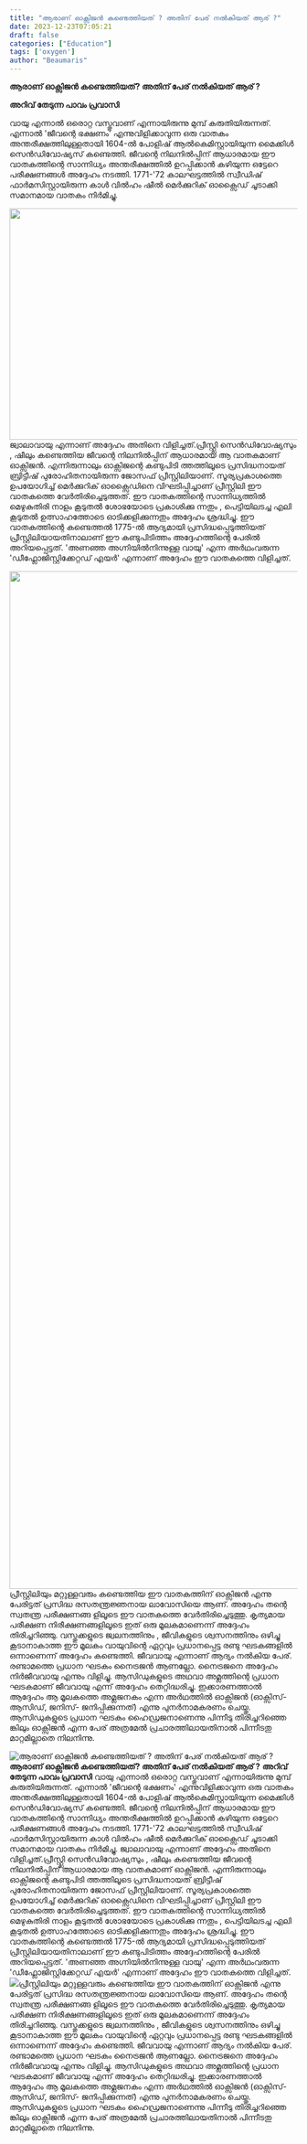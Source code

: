 ```yaml
---
title: "ആരാണ് ഓക്സിജൻ കണ്ടെത്തിയത് ? അതിന് പേര് നൽകിയത് ആര് ?"
date: 2023-12-23T07:05:21
draft: false
categories: ["Education"]
tags: ['oxygen']
author: "Beaumaris"
---
```


<strong>ആരാണ് ഓക്സിജൻ കണ്ടെത്തിയത്? അതിന് പേര് നൽകിയത് ആര് ?</strong>

<strong>അറിവ് തേടുന്ന പാവം പ്രവാസി</strong>

വായു എന്നാൽ ഒരൊറ്റ വസ്തുവാണ് എന്നായിരുന്നു മുമ്പ് കരുതിയിരുന്നത്. എന്നാൽ 'ജീവന്റെ ഭക്ഷണം' എന്നുവിളിക്കാവുന്ന ഒരു വാതകം അന്തരീക്ഷത്തിലുള്ളതായി 1604-ൽ പോളിഷ് ആൽകെമിസ്റ്റായിയുന്ന മൈക്കിൾ സെൻഡിവോഷ്യസ് കണ്ടെത്തി. ജീവന്റെ നിലനിൽപ്പിന് ആധാരമായ ഈ വാതകത്തിന്റെ സാന്നിധ്യം അന്തരീക്ഷത്തിൽ ഉറപ്പിക്കാൻ കഴിയുന്ന ഒട്ടേറെ പരീക്ഷണങ്ങൾ അദ്ദേഹം നടത്തി. 1771-'72 കാലഘട്ടത്തിൽ സ്വീഡിഷ് ഫാർമസിസ്റ്റായിരുന്ന കാൾ വിൽഹം ഷീൽ മെർക്കുറിക് ഓക്സൈഡ് ചൂടാക്കി സമാനമായ വാതകം നിർമിച്ചു.

<img class="alignnone size-full wp-image-435275" src="https://cdn.boolokam.com/articles/2023/12/oxygen-symbol.jpg" alt="" width="720" height="405" />ജ്വാലാവായു എന്നാണ് അദ്ദേഹം അതിനെ വിളിച്ചത്.പ്രീസ്റ്റ്ലി സെൻഡിവോഷ്യസും , ഷീലും കണ്ടെത്തിയ ജീവന്റെ നിലനിൽപ്പിന് ആധാരമായ ആ വാതകമാണ് ഓക്സിജൻ. എന്നിരുന്നാലും ഓക്സിജന്റെ കണ്ടുപിടി ത്തത്തിലൂടെ പ്രസിദ്ധനായത് ബ്രിട്ടീഷ് പുരോഹിതനായിരുന്ന ജോസഫ് പ്രീസ്റ്റിലിയാണ്. സൂര്യപ്രകാശത്തെ ഉപയോഗിച്ച് മെർക്കുറിക് ഓക്സൈഡിനെ വിഘടിപ്പിച്ചാണ് പ്രീസ്റ്റിലി ഈ വാതകത്തെ വേർതിരിച്ചെടുത്തത്. ഈ വാതകത്തിന്റെ സാന്നിധ്യത്തിൽ മെഴുകുതിരി നാളം കൂടുതൽ ശോഭയോടെ പ്രകാശിക്കു ന്നതും , പെട്ടിയിലടച്ച എലി കൂടുതൽ ഉത്സാഹത്തോടെ ഓടിക്കളിക്കുന്നതും അദ്ദേഹം ശ്രദ്ധിച്ചു. ഈ വാതകത്തിന്റെ കണ്ടെത്തൽ 1775-ൽ ആദ്യമായി പ്രസിദ്ധപ്പെടുത്തിയത് പ്രീസ്റ്റിലിയായതിനാലാണ് ഈ കണ്ടുപിടിത്തം അദ്ദേഹത്തിന്റെ പേരിൽ അറിയപ്പെട്ടത്. 'അണഞ്ഞ അഗ്നിയിൽനിന്നുള്ള വായു' എന്ന അർഥംവരുന്ന 'ഡീഫ്ലോജിസ്റ്റിക്കേറ്റഡ് എയർ' എന്നാണ് അദ്ദേഹം ഈ വാതകത്തെ വിളിച്ചത്.

<img class="size-full wp-image-435277 aligncenter" src="https://cdn.boolokam.com/articles/2023/12/cacca.jpg" alt="" width="2048" height="1781" />പ്രീസ്റ്റിലിയും മറ്റുള്ളവരും കണ്ടെത്തിയ ഈ വാതകത്തിന് ഓക്സിജൻ എന്നു പേരിട്ടത് പ്രസിദ്ധ രസതന്ത്രജ്ഞനായ ലാവോസിയെ ആണ്. അദ്ദേഹം തന്റെ സ്വതന്ത്ര പരീക്ഷണങ്ങ ളിലൂടെ ഈ വാതകത്തെ വേർതിരിച്ചെടുത്തു. കൃത്യമായ പരീക്ഷണ നിരീക്ഷണങ്ങളിലൂടെ ഇത് ഒരു മൂലകമാണെന്ന് അദ്ദേഹം തിരിച്ചറിഞ്ഞു. വസ്തുക്കളുടെ ജ്വലനത്തിനും , ജീവികളുടെ ശ്വസനത്തിനും ഒഴിച്ചു കൂടാനാകാത്ത ഈ മൂലകം വായുവിന്റെ ഏറ്റവും പ്രധാനപ്പെട്ട രണ്ടു ഘടകങ്ങളിൽ ഒന്നാണെന്ന് അദ്ദേഹം കണ്ടെത്തി. ജീവവായു എന്നാണ് ആദ്യം നൽകിയ പേര്. രണ്ടാമത്തെ പ്രധാന ഘടകം നൈട്രജൻ ആണല്ലോ.
നൈട്രജനെ അദ്ദേഹം നിർജീവവായു എന്നും വിളിച്ചു. ആസിഡുകളുടെ അഥവാ അമ്ലത്തിന്റെ പ്രധാന ഘടകമാണ് ജീവവായു എന്ന് അദ്ദേഹം തെറ്റിദ്ധരിച്ചു. ഇക്കാരണത്താൽ ആദ്ദേഹം ആ മൂലകത്തെ അമ്ലജനകം എന്ന അർഥത്തിൽ ഓക്സിജൻ (ഓക്സിസ്- ആസിഡ്, ജനിസ്- ജനിപ്പിക്കുന്നത്) എന്നു പുനർനാമകരണം ചെയ്തു. ആസിഡുകളുടെ പ്രധാന ഘടകം ഹൈഡ്രജനാണെന്നു പിന്നീടു തിരിച്ചറിഞ്ഞെ ങ്കിലും ഓക്സിജൻ എന്ന പേര് അത്രമേൽ പ്രചാരത്തിലായതിനാൽ പിന്നീടതു മാറ്റമില്ലാതെ നിലനിന്നു.


![ആരാണ് ഓക്സിജൻ കണ്ടെത്തിയത് ? അതിന് പേര് നൽകിയത് ആര് ?](https://cdn.boolokam.com/articles/2023/12/oxygen-symbol.jpg)**ആരാണ് ഓക്സിജൻ കണ്ടെത്തിയത്? അതിന് പേര് നൽകിയത് ആര് ?** **അറിവ് തേടുന്ന പാവം പ്രവാസി** വായു എന്നാൽ ഒരൊറ്റ വസ്തുവാണ് എന്നായിരുന്നു മുമ്പ് കരുതിയിരുന്നത്. എന്നാൽ 'ജീവന്റെ ഭക്ഷണം' എന്നുവിളിക്കാവുന്ന ഒരു വാതകം അന്തരീക്ഷത്തിലുള്ളതായി 1604-ൽ പോളിഷ് ആൽകെമിസ്റ്റായിയുന്ന മൈക്കിൾ സെൻഡിവോഷ്യസ് കണ്ടെത്തി. ജീവന്റെ നിലനിൽപ്പിന് ആധാരമായ ഈ വാതകത്തിന്റെ സാന്നിധ്യം അന്തരീക്ഷത്തിൽ ഉറപ്പിക്കാൻ കഴിയുന്ന ഒട്ടേറെ പരീക്ഷണങ്ങൾ അദ്ദേഹം നടത്തി. 1771-'72 കാലഘട്ടത്തിൽ സ്വീഡിഷ് ഫാർമസിസ്റ്റായിരുന്ന കാൾ വിൽഹം ഷീൽ മെർക്കുറിക് ഓക്സൈഡ് ചൂടാക്കി സമാനമായ വാതകം നിർമിച്ചു. ജ്വാലാവായു എന്നാണ് അദ്ദേഹം അതിനെ വിളിച്ചത്.പ്രീസ്റ്റ്ലി സെൻഡിവോഷ്യസും , ഷീലും കണ്ടെത്തിയ ജീവന്റെ നിലനിൽപ്പിന് ആധാരമായ ആ വാതകമാണ് ഓക്സിജൻ. എന്നിരുന്നാലും ഓക്സിജന്റെ കണ്ടുപിടി ത്തത്തിലൂടെ പ്രസിദ്ധനായത് ബ്രിട്ടീഷ് പുരോഹിതനായിരുന്ന ജോസഫ് പ്രീസ്റ്റിലിയാണ്. സൂര്യപ്രകാശത്തെ ഉപയോഗിച്ച് മെർക്കുറിക് ഓക്സൈഡിനെ വിഘടിപ്പിച്ചാണ് പ്രീസ്റ്റിലി ഈ വാതകത്തെ വേർതിരിച്ചെടുത്തത്. ഈ വാതകത്തിന്റെ സാന്നിധ്യത്തിൽ മെഴുകുതിരി നാളം കൂടുതൽ ശോഭയോടെ പ്രകാശിക്കു ന്നതും , പെട്ടിയിലടച്ച എലി കൂടുതൽ ഉത്സാഹത്തോടെ ഓടിക്കളിക്കുന്നതും അദ്ദേഹം ശ്രദ്ധിച്ചു. ഈ വാതകത്തിന്റെ കണ്ടെത്തൽ 1775-ൽ ആദ്യമായി പ്രസിദ്ധപ്പെടുത്തിയത് പ്രീസ്റ്റിലിയായതിനാലാണ് ഈ കണ്ടുപിടിത്തം അദ്ദേഹത്തിന്റെ പേരിൽ അറിയപ്പെട്ടത്. 'അണഞ്ഞ അഗ്നിയിൽനിന്നുള്ള വായു' എന്ന അർഥംവരുന്ന 'ഡീഫ്ലോജിസ്റ്റിക്കേറ്റഡ് എയർ' എന്നാണ് അദ്ദേഹം ഈ വാതകത്തെ വിളിച്ചത്. ![](https://cdn.boolokam.com/articles/2023/12/cacca.jpg)പ്രീസ്റ്റിലിയും മറ്റുള്ളവരും കണ്ടെത്തിയ ഈ വാതകത്തിന് ഓക്സിജൻ എന്നു പേരിട്ടത് പ്രസിദ്ധ രസതന്ത്രജ്ഞനായ ലാവോസിയെ ആണ്. അദ്ദേഹം തന്റെ സ്വതന്ത്ര പരീക്ഷണങ്ങ ളിലൂടെ ഈ വാതകത്തെ വേർതിരിച്ചെടുത്തു. കൃത്യമായ പരീക്ഷണ നിരീക്ഷണങ്ങളിലൂടെ ഇത് ഒരു മൂലകമാണെന്ന് അദ്ദേഹം തിരിച്ചറിഞ്ഞു. വസ്തുക്കളുടെ ജ്വലനത്തിനും , ജീവികളുടെ ശ്വസനത്തിനും ഒഴിച്ചു കൂടാനാകാത്ത ഈ മൂലകം വായുവിന്റെ ഏറ്റവും പ്രധാനപ്പെട്ട രണ്ടു ഘടകങ്ങളിൽ ഒന്നാണെന്ന് അദ്ദേഹം കണ്ടെത്തി. ജീവവായു എന്നാണ് ആദ്യം നൽകിയ പേര്. രണ്ടാമത്തെ പ്രധാന ഘടകം നൈട്രജൻ ആണല്ലോ. നൈട്രജനെ അദ്ദേഹം നിർജീവവായു എന്നും വിളിച്ചു. ആസിഡുകളുടെ അഥവാ അമ്ലത്തിന്റെ പ്രധാന ഘടകമാണ് ജീവവായു എന്ന് അദ്ദേഹം തെറ്റിദ്ധരിച്ചു. ഇക്കാരണത്താൽ ആദ്ദേഹം ആ മൂലകത്തെ അമ്ലജനകം എന്ന അർഥത്തിൽ ഓക്സിജൻ (ഓക്സിസ്- ആസിഡ്, ജനിസ്- ജനിപ്പിക്കുന്നത്) എന്നു പുനർനാമകരണം ചെയ്തു. ആസിഡുകളുടെ പ്രധാന ഘടകം ഹൈഡ്രജനാണെന്നു പിന്നീടു തിരിച്ചറിഞ്ഞെ ങ്കിലും ഓക്സിജൻ എന്ന പേര് അത്രമേൽ പ്രചാരത്തിലായതിനാൽ പിന്നീടതു മാറ്റമില്ലാതെ നിലനിന്നു.
